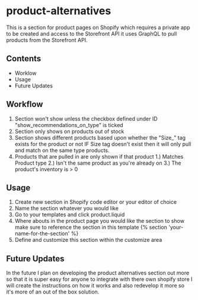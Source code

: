 # product-alternatives
This is a section for product pages on Shopify which requires a private app to be created and access to the Storefront API it uses GraphQL to pull products from the Storefront API.
## Contents 
  * Worklow
  * Usage
  * Future Updates

## Workflow 
  1. Section won't show unless the checkbox defined under ID "show_recommendations_on_type" is ticked
  2. Section only shows on products out of stock
  3. Section shows different products based upon whether the "Size_" tag exists for the product or not IF Size tag doesn't exist then it will only pull and match on the same type products.
  4. Products that are pulled in are only shown if that product 1.) Matches Product type 2.) Isn't the same product as you're already on 3.) The product's inventory is > 0

## Usage
1. Create new section in Shopify code editor or your editor of choice
2. Name the section whatever you would like
3. Go to your templates and click product.liquid 
4. Where abouts in the product page you would like the section to show make sure to reference the section in this template {% section 'your-name-for-the-section' %}
5. Define and customize this section within the customize area

## Future Updates
In the future I plan on developing the product alternatives section out more so that it is super easy for anyone to integrate with there own shopify store I will create the instructions on how it works and also redevelop it more so it's more of an out of the box solution.
